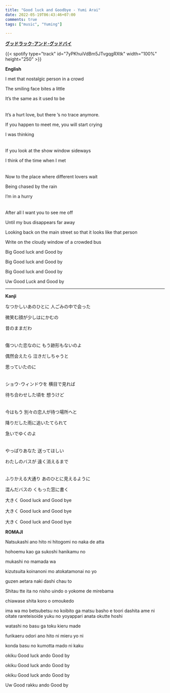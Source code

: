 ```yaml
---
title: "Good luck and Goodbye - Yumi Arai"
date: 2022-05-19T06:43:46+07:00
comments: true
tags: ["music", "Yuming"]

---
```



**[グッドラック･アンド･グッドバイ](https://youtu.be/vAopUXkSolc)**

{{< spotify type="track" id="7yPKhuiVdBm5JTvgqgRXtk" width="100%" height="250" >}}


**English**

I met that nostalgic person in a crowd

The smiling face bites a little

It’s the same as it used to be
\
\
\
It’s a hurt love, but there ’s no trace anymore.

If you happen to meet me, you will start crying

I was thinking
\
\
\
If you look at the show window sideways

I think of the time when I met
\
\
\
Now to the place where different lovers wait

Being chased by the rain

I’m in a hurry
\
\
\
After all I want you to see me off

Until my bus disappears far away

Looking back on the main street so that it looks like that person

Write on the cloudy window of a crowded bus

Big Good luck and Good by

Big Good luck and Good by

Big Good luck and Good by

Uw Good Luck and Good by

---

**Kanji**

なつかしいあのひとに 人ごみの中で会った

微笑む顔が少しはにかむの

昔のままだわ
\
\
\
傷ついた恋なのに もう跡形もないのよ

偶然会えたら 泣きだしちゃうと

思っていたのに
\
\
\
ショウ･ウィンドウを 横目で見れば

待ち合わせした頃を 想うけど
\
\
\
今はもう 別々の恋人が待つ場所へと

降りだした雨に追いたてられて

急いでゆくのよ
\
\
\
やっぱりあなた 送ってほしい

わたしのバスが 遠く消えるまで
\
\
\
ふりかえる大通り あのひとに見えるように

混んだバスの くもった窓に書く

大きく Good luck and Good bye

大きく Good luck and Good bye

大きく Good luck and Good bye

**ROMAJI**

Natsukashi ano hito ni hitogomi no naka de atta

hohoemu kao ga sukoshi hanikamu no

mukashi no mamada wa

kizutsuita koinanoni mo atokatamonai no yo

guzen aetara naki dashi chau to

Shitau tte ita no nisho uindo o yokome de mirebama

chiawase shita koro o omoukedo

ima wa mo betsubetsu no koibito ga matsu basho e toori dashita ame ni oitate rareteisoide yuku no yoyappari anata okutte hoshi

watashi no basu ga toku kieru made

furikaeru odori ano hito ni mieru yo ni

konda basu no kumotta mado ni kaku

okiku Good luck ando Good by

okiku Good luck ando Good by

okiku Good luck ando Good by

Uw Good rakku ando Good by

